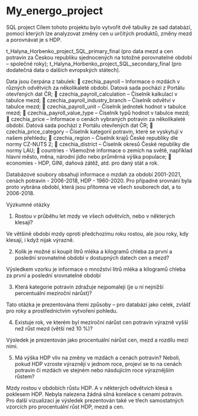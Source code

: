 # My_energo_project
SQL project
Cílem tohoto projektu bylo vytvořit dvě tabulky ze sad databází, pomocí kterých lze analyzovat změny cen u určitých produktů, změny mezd a porovnávat je s HDP.

t_Halyna_Horbenko_project_SQL_primary_final (pro data mezd a cen potravin za Českou republiku sjednocených na totožné porovnatelné období – společné roky);
t_Halyna_Horbenko_project_SQL_secondary_final (pro dodatečná data o dalších evropských státech).

Data jsou čerpána z tabulek: 
	czechia_payroll – Informace o mzdách v různých odvětvích za několikaleté období. Datová sada pochází z Portálu otevřených dat ČR;
	czechia_payroll_calculation – Číselník kalkulací v tabulce mezd;
	czechia_payroll_industry_branch – Číselník odvětví v tabulce mezd;
	czechia_payroll_unit – Číselník jednotek hodnot v tabulce mezd;
	czechia_payroll_value_type – Číselník typů hodnot v tabulce mezd;
	czechia_price – Informace o cenách vybraných potravin za několikaleté období. Datová sada pochází z Portálu otevřených dat ČR;
	czechia_price_category – Číselník kategorií potravin, které se vyskytují v našem přehledu;
	czechia_region – Číselník krajů České republiky dle normy CZ-NUTS 2;
	czechia_district – Číselník okresů České republiky dle normy LAU;
	countries - Všemožné informace o zemích na světě, například hlavní město, měna, národní jídlo nebo průměrná výška populace;
	economies - HDP, GINI, daňová zátěž, atd. pro daný stát a rok.

Databázové soubory obsahují informace o mzdah za období 2001-2021, cenách potravin - 2006-2018, HDP - 1960-2020. Pro případné srovnání byla proto vybrána období, která jsou přítomna ve všech souborech dat, a to 2006-2018.

Výzkumné otázky

1.	Rostou v průběhu let mzdy ve všech odvětvích, nebo v některých klesají?

Ve většině období mzdy oproti předchozímu roku rostou, ale jsou roky, kdy klesají, i když nijak výrazně.

2.	Kolik je možné si koupit litrů mléka a kilogramů chleba za první a poslední srovnatelné období v dostupných datech cen a mezd?

Výsledkem vzorku je informace o množství litrů mléka a kilogramů chleba za první a poslední srovnatelné období

3.	Která kategorie potravin zdražuje nejpomaleji (je u ní nejnižší percentuální meziroční nárůst)?

Tato otázka je prezentována třemi způsoby – pro databázi jako celek, zvlášť pro roky a prostřednictvím vytvoření pohledu.

4.	Existuje rok, ve kterém byl meziroční nárůst cen potravin výrazně vyšší než růst mezd (větší než 10 %)?

Výsledek je prezentován jako procentuální nárůst cen, mezd a rozdílu mezi nimi.

5.	Má výška HDP vliv na změny ve mzdách a cenách potravin? Neboli, pokud HDP vzroste výrazněji v jednom roce, projeví se to na cenách potravin či mzdách ve stejném nebo násdujícím roce výraznějším růstem?

Mzdy rostou v obdobích růstu HDP. A v některých odvětvích klesá s poklesem HDP. Nebyla nalezena žádná silná korelace s cenami potravin.
Pro další vizualizaci je výsledek prezentován také ve třech samostatných vzorcích pro procentuální růst HDP, mezd a cen.

